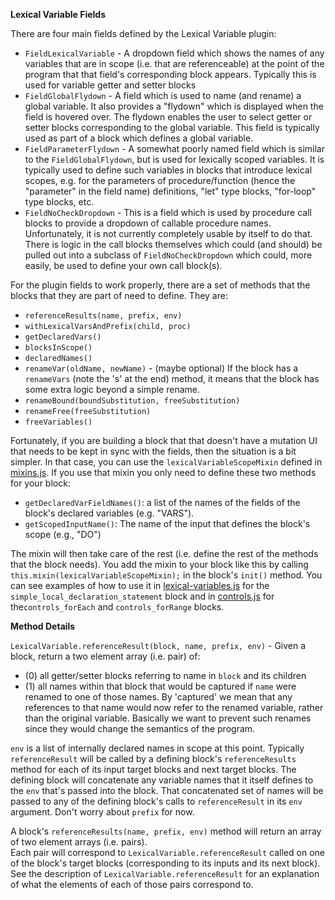 **Lexical Variable Fields**

There are four main fields defined by the Lexical Variable plugin:

* `FieldLexicalVariable` \- A dropdown field which shows the names of any variables that are in scope (i.e. that are referenceable) at the point of the program that that field's corresponding block appears.  Typically this is used for variable getter and setter blocks
* `FieldGlobalFlydown` \- A field which is used to name (and rename) a global variable.  It also provides a "flydown" which is displayed when the field is hovered over.  The flydown enables the user to select getter or setter blocks corresponding to the global variable.  This field is typically used as part of a block which defines a global variable.
* `FieldParameterFlydown` \- A somewhat poorly named field which is similar to the `FieldGlobalFlydown`, but is used for lexically scoped variables.  It is typically used to define such variables in blocks that introduce lexical scopes, e.g. for the parameters of procedure/function (hence the "parameter" in the field name) definitions, "let" type blocks, "for-loop" type blocks, etc.
* `FieldNoCheckDropdown` \- This is a field which is used by procedure call blocks to provide a dropdown of callable procedure names.  Unfortunately, it is not currently completely usable by itself to do that.  There is logic in the call blocks themselves which could (and should) be pulled out into a subclass of `FieldNoCheckDropdown` which could, more easily, be used to define your own call block(s).

For the plugin fields to work properly, there are a set of methods that the blocks that they are part of need to 
define.  They are:

* `referenceResults(name, prefix, env)`
* `withLexicalVarsAndPrefix(child, proc)`
* `getDeclaredVars()`
* `blocksInScope()`
* `declaredNames()`
* `renameVar(oldName, newName)` \- (maybe optional) If the block has a `renameVars` (note the 's' at the end) method, it means that the block has some extra logic beyond a simple rename.
* `renameBound(boundSubstitution, freeSubstitution)`
* `renameFree(freeSubstitution)`
* `freeVariables()`

Fortunately, if you are building a block that that doesn't have a mutation UI that needs to be kept
in sync with the fields, then the situation is a bit simpler.  In that case, you can use the `lexicalVariableScopeMixin`
defined in [mixins.js](src/mixins.js).  If you use that mixin you only need to define these two methods for your block:

* `getDeclaredVarFieldNames()`: a list of the names of the fields of the block's declared variables (e.g. "VARS").
* `getScopedInputName()`: The name of the input that defines the block's scope (e.g., "DO")

The mixin will then take care of the rest (i.e. define the rest of the methods that the block needs).  You add the mixin
to your block like this by calling `this.mixin(lexicalVariableScopeMixin);` in the block's `init()` method.
You can see examples of how to use it in [lexical-variables.js](src/blocks/lexical-variables.js) for the
`simple_local_declaration_statement` block
and in [controls.js](src/blocks/controls.js) for the`controls_forEach` and `controls_forRange` blocks.

**Method Details**

`LexicalVariable.referenceResult(block, name, prefix, env)` \- Given a block, return a two element array (i.e. pair) of:

* (0) all getter/setter blocks referring to name in `block` and its children
* (1) all names within that block that would be captured if `name` were renamed to one of those names.  By 'captured' we mean that any references to that name would now refer to the renamed variable, rather than the original variable.  Basically we want to prevent such renames since they would change the semantics of the program.

`env` is a list of internally declared names in scope at this point.  Typically `referenceResult`        will be 
called by a defining block's `referenceResults` method for each of its input target blocks and next target blocks. 
The defining block will concatenate any variable names that it itself defines to the `env` that's passed into the 
block.  That concatenated set of names will be passed to any of the defining block's calls to `referenceResult` in 
its `env` argument.  Don't worry about `prefix` for now.

A block's `referenceResults(name, prefix, env)` method will return an array of two element arrays (i.e. pairs).  
Each pair will correspond to `LexicalVariable.referenceResult` called on one of the block's target blocks 
(corresponding to its inputs and its next block).  See the description of `LexicalVariable.referenceResult` for an 
explanation of what the elements of each of those pairs correspond to.
